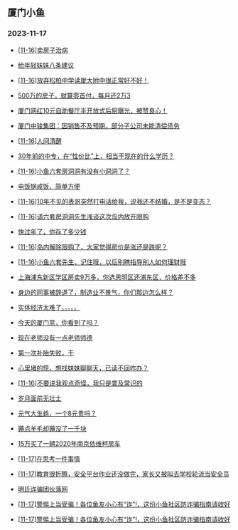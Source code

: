 ## 厦门小鱼 
### 2023-11-17

+ [[11-16]卖房子治病](http://bbs.xmfish.com/read-htm-tid-18106507.html)

+ [给年轻妹妹八条建议](http://bbs.xmfish.com/read-htm-tid-18106589.html)

+ [[11-16]放弃松柏中学读厦大附中很正常好不好！](http://bbs.xmfish.com/read-htm-tid-18106660.html)

+ [500万的房子，就算零首付，每月还2万3](http://bbs.xmfish.com/read-htm-tid-18106456.html)

+ [厦门网红10元自助餐厅半开放式后厨曝光，被赞良心！](http://bbs.xmfish.com/read-htm-tid-18106592.html)

+ [厦门中骏集团：因销售不及预期，部分子公司未能清偿债务](http://bbs.xmfish.com/read-htm-tid-18106486.html)

+ [[11-16]人间清醒](http://bbs.xmfish.com/read-htm-tid-18106476.html)

+ [30年前的中专，在“性价比”上，相当于现在的什么学历？](http://bbs.xmfish.com/read-htm-tid-18106512.html)

+ [[11-16]小鱼六套房洞洞有没有小洞洞了？](http://bbs.xmfish.com/read-htm-tid-18106723.html)

+ [电饭锅咸饭，简单方便](http://bbs.xmfish.com/read-htm-tid-18106693.html)

+ [[11-16]10年不见的表哥突然打电话给我，说我还不结婚，是不是变态？](http://bbs.xmfish.com/read-htm-tid-18106794.html)

+ [[11-16]请六套房洞洞先生浅谈这次岛内放开限购](http://bbs.xmfish.com/read-htm-tid-18106790.html)

+ [快过年了，你存了多少钱](http://bbs.xmfish.com/read-htm-tid-18106763.html)

+ [[11-16]岛内解除限购了，大家觉得房价是涨还是跌呢？](http://bbs.xmfish.com/read-htm-tid-18106780.html)

+ [[11-16]小鱼六套先生，记住哦，以后别瞎指导别人如何理财哦](http://bbs.xmfish.com/read-htm-tid-18106723.html)

+ [上海浦东新区学区房卖9万多，你选思明区还浦东区，价格差不多](http://bbs.xmfish.com/read-htm-tid-18106772.html)

+ [身边的同事被辞退了，制造业不景气，你们那边怎么样？](http://bbs.xmfish.com/read-htm-tid-18106919.html)

+ [实体经济太难了。。。。。](http://bbs.xmfish.com/read-htm-tid-18106879.html)

+ [今天的厦门蓝，你看到了吗？](http://bbs.xmfish.com/read-htm-tid-18106778.html)

+ [现在老师没有一点老师师德](http://bbs.xmfish.com/read-htm-tid-18106917.html)

+ [第一次补胎失败，干](http://bbs.xmfish.com/read-htm-tid-18106888.html)

+ [心里堵的慌，想找妹妹聊聊天，已读不回咋办？](http://bbs.xmfish.com/read-htm-tid-18106953.html)

+ [[11-16]不要说我观点奇怪，我只是普及常识的](http://bbs.xmfish.com/read-htm-tid-18106970.html)

+ [岁月面前无壮士](http://bbs.xmfish.com/read-htm-tid-18107091.html)

+ [元气大生蚝，一个8元贵吗？](http://bbs.xmfish.com/read-htm-tid-18106857.html)

+ [薅点羊毛却薅没了一千块](http://bbs.xmfish.com/read-htm-tid-18107207.html)

+ [15万买了一辆2020年南京依维柯房车](http://bbs.xmfish.com/read-htm-tid-18107103.html)

+ [[11-17]在思考一件事情](http://bbs.xmfish.com/read-htm-tid-18107180.html)

+ [[11-17]教育很折腾，安全平台作业还没做完，家长又被叫去学校轮流当安全员](http://bbs.xmfish.com/read-htm-tid-18107071.html)

+ [明氏诈骗团伙落网](http://bbs.xmfish.com/read-htm-tid-18106936.html)

+ [[11-17]警惕上当受骗！各位鱼友小心有“诈”!，这份小鱼社区防诈骗指南请收好](http://bbs.xmfish.com/read-htm-tid-18107306.html)

+ [[11-17]警惕上当受骗！各位鱼友小心有“诈”!，这份小鱼社区防诈骗指南请收好](http://bbs.xmfish.com/read-htm-tid-18107327.html)

